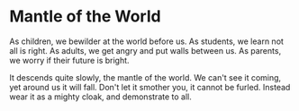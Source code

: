 # Mantle of the World

As children, we bewilder at the world before us.
As students, we learn not all is right.
As adults, we get angry and put walls between us.
As parents, we worry if their future is bright.

It descends quite slowly, the mantle of the world.
We can't see it coming, yet around us it will fall.
Don't let it smother you, it cannot be furled.
Instead wear it as a mighty cloak, and demonstrate to all.

